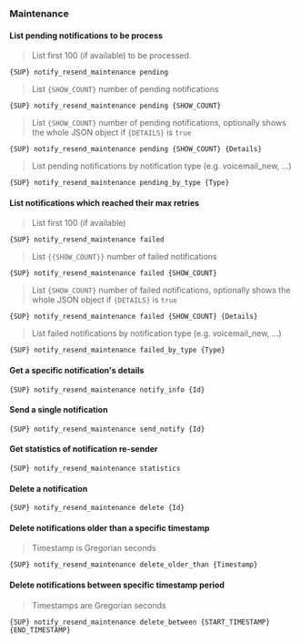 ### Maintenance


#### List pending notifications to be process

> List first 100 (if available) to be processed.

```shell
{SUP} notify_resend_maintenance pending
```

> List `{SHOW_COUNT}` number of pending notifications

```shell
{SUP} notify_resend_maintenance pending {SHOW_COUNT}
```

> List `{SHOW_COUNT}` number of pending notifications, optionally shows
> the whole JSON object if `{DETAILS}` is `true`

```shell
{SUP} notify_resend_maintenance pending {SHOW_COUNT} {Details}
```

> List pending notifications by notification type (e.g. voicemail_new, ...)

```shell
{SUP} notify_resend_maintenance pending_by_type {Type}
```

#### List notifications which reached their max retries

> List first 100 (if available)

```shell
{SUP} notify_resend_maintenance failed
```

> List `{{SHOW_COUNT}}` number of failed notifications

```shell
{SUP} notify_resend_maintenance failed {SHOW_COUNT}
```

> List `{SHOW_COUNT}` number of failed notifications, optionally shows
> the whole JSON object if `{DETAILS}` is `true`

```shell
{SUP} notify_resend_maintenance failed {SHOW_COUNT} {Details}
```

> List failed notifications by notification type (e.g. voicemail_new, ...)

```shell
{SUP} notify_resend_maintenance failed_by_type {Type}
```


#### Get a specific notification's details

```shell
{SUP} notify_resend_maintenance notify_info {Id}
```


#### Send a single notification

```shell
{SUP} notify_resend_maintenance send_notify {Id}
```


#### Get statistics of notification re-sender

```shell
{SUP} notify_resend_maintenance statistics
```


#### Delete a notification

```shell
{SUP} notify_resend_maintenance delete {Id}
```


#### Delete notifications older than a specific timestamp

> Timestamp is Gregorian seconds

```shell
{SUP} notify_resend_maintenance delete_older_than {Timestamp}
```

#### Delete notifications between specific timestamp period

> Timestamps are Gregorian seconds

```shell
{SUP} notify_resend_maintenance delete_between {START_TIMESTAMP} {END_TIMESTAMP}
```
